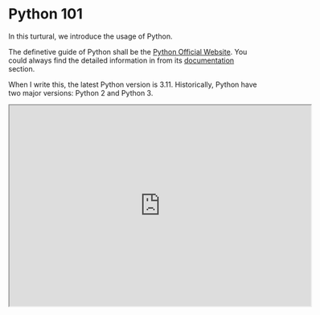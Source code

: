 # Python 101

In this turtural, we introduce the usage of Python.

The definetive guide of Python shall be the [Python Official Website](https://www.python.org/). You could always find the detailed information in from its [documentation](https://docs.python.org/3/) section. 

When I write this, the latest Python version is 3.11. Historically, Python have two major versions: Python 2 and Python 3. 

<iframe src="https://replit.com/@ianyo/Python101#HelloWorld.py?embed=1" width="600" height="400" />